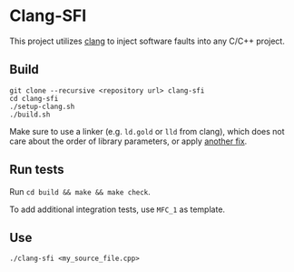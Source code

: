 # Clang-SFI
This project utilizes [clang](https://clang.llvm.org/) to inject software faults into any C/C++ project.

## Build
```
git clone --recursive <repository url> clang-sfi
cd clang-sfi
./setup-clang.sh
./build.sh
```

Make sure to use a linker (e.g. `ld.gold` or `lld` from clang), which does not care about the order of library parameters, or apply [another fix](https://stackoverflow.com/questions/34164594/gcc-ld-method-to-determine-link-order-of-static-libraries/34168951#34168951).

## Run tests
Run `cd build && make && make check`.

To add additional integration tests, use `MFC_1` as template.

## Use
```
./clang-sfi <my_source_file.cpp>
```
